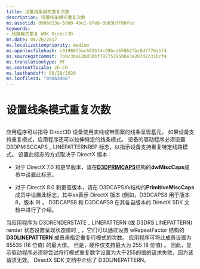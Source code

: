 ```yaml
---
title: 设置线条模式重复次数
description: 设置线条模式重复次数
ms.assetid: 090b823a-59d0-40e1-8feb-0b03b7f08fee
keywords:
- 线路模式重复 WDK Direct3D
ms.date: 04/20/2017
ms.localizationpriority: medium
ms.openlocfilehash: c91988f3ac682bf4c69bcd65862fbc8d7f70abf4
ms.sourcegitcommit: 7b9c3ba12b05bbf78275395bbe3a287d2c31bcf4
ms.translationtype: MT
ms.contentlocale: zh-CN
ms.lasthandoff: 08/28/2020
ms.locfileid: "89063466"
---
```

# <a name="setting-the-number-of-line-pattern-repetitions"></a>设置线条模式重复次数


## <span id="ddk_setting_the_number_of_line_pattern_repetitions_gg"></span><span id="DDK_SETTING_THE_NUMBER_OF_LINE_PATTERN_REPETITIONS_GG"></span>


应用程序可以指导 Direct3D 设备使用实线或带图案的线条呈现基元。 如果设备支持重复模式，应用程序还可以拉伸特定的线条模式。 设备的驱动程序必须设置 D3DPMISCCAPS \_ LINEPATTERNREP 标志，以指示设备支持重复特定线路模式。 设置此标志的方式取决于 DirectX 版本：

-   对于 DirectX 7.0 和更早版本，请在[**D3DPRIMCAPS**](/windows-hardware/drivers/ddi/d3dcaps/ns-d3dcaps-_d3dprimcaps)结构的**dwMiscCaps**成员中设置此标志。

-   对于 DirectX 8.0 和更高版本，请在 D3DCAPS*Xx*结构的**PrimitiveMiscCaps**成员中设置此标志，其中*xx*表示 DirectX 版本 (例如，D3DCAPS8 用于版本8，版本 9) 。 D3DCAPS8 和 D3DCAPS9 在其各自版本的 DirectX SDK 文档中进行了介绍。

当应用程序为 D3DRENDERSTATE \_ LINEPATTERN (或 D3DRS LINEPATTERN) render 状态设置呈现状态值时 \_ ，它们可以通过设置 wRepeatFactor 结构的 **D3DLINEPATTERN** 成员来指定重复行模式的次数。 应用程序可将此成员设置为 65535 (16 位值) 的最大值。 但是，硬件仅支持最大为 255 (8 位值) 。 因此，显示驱动程序必须将尝试将行模式重复数字设置为大于255的值的请求失败，因为该请求无效。 DirectX SDK 文档中介绍了 D3DLINEPATTERN。

 

